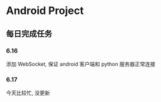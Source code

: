# Android Project

## 每日完成任务

### 6.16

添加 WebSocket, 保证 android 客户端和 python 服务器正常连接

### 6.17

今天比较忙, 没更新
